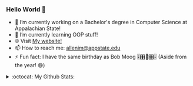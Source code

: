 ### Hello World 👋

- 🔭 I’m currently working on a Bachelor's degree in Computer Science at Appalachian State!
- 🌱 I’m currently learning OOP stuff!
- :globe_with_meridians: Visit [My website!](isaacallen.dev)
- 📫 How to reach me: allenim@appstate.edu
- ⚡ Fun fact: I have the same birthday as Bob Moog 🎚🎛🎹🎛🎚 (Aside from the year! 😄)

<details>
  <summary>:octocat: My Github Stats:</summary>
  
  <img align="left" alt="IsaacMAllen's Github Stats" src="https://github-readme-stats-git-master.isaacmallen.vercel.app/api?username=IsaacMAllen&show_icons=true&hide_border=true&count_private=true&hide_title=true" />
  
</details>
